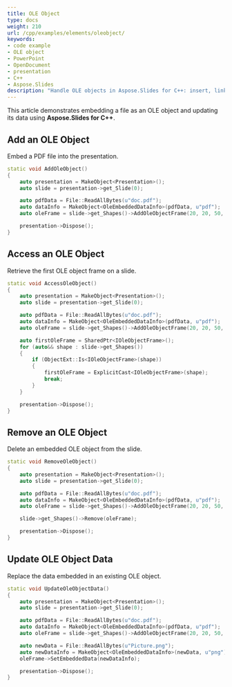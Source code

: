 ```yaml
---
title: OLE Object
type: docs
weight: 210
url: /cpp/examples/elements/oleobject/
keywords:
- code example
- OLE object
- PowerPoint
- OpenDocument
- presentation
- C++
- Aspose.Slides
description: "Handle OLE objects in Aspose.Slides for C++: insert, link, update, and extract embedded content with C++ in PPT, PPTX, and ODP presentations."
---
```


This article demonstrates embedding a file as an OLE object and updating its data using **Aspose.Slides for C++**.

## **Add an OLE Object**

Embed a PDF file into the presentation.

```cpp
static void AddOleObject()
{
    auto presentation = MakeObject<Presentation>();
    auto slide = presentation->get_Slide(0);

    auto pdfData = File::ReadAllBytes(u"doc.pdf");
    auto dataInfo = MakeObject<OleEmbeddedDataInfo>(pdfData, u"pdf");
    auto oleFrame = slide->get_Shapes()->AddOleObjectFrame(20, 20, 50, 50, dataInfo);

    presentation->Dispose();
}
```

## **Access an OLE Object**

Retrieve the first OLE object frame on a slide.

```cpp
static void AccessOleObject()
{
    auto presentation = MakeObject<Presentation>();
    auto slide = presentation->get_Slide(0);

    auto pdfData = File::ReadAllBytes(u"doc.pdf");
    auto dataInfo = MakeObject<OleEmbeddedDataInfo>(pdfData, u"pdf");
    auto oleFrame = slide->get_Shapes()->AddOleObjectFrame(20, 20, 50, 50, dataInfo);

    auto firstOleFrame = SharedPtr<IOleObjectFrame>();
    for (auto&& shape : slide->get_Shapes())
    {
        if (ObjectExt::Is<IOleObjectFrame>(shape))
        {
            firstOleFrame = ExplicitCast<IOleObjectFrame>(shape);
            break;
        }
    }

    presentation->Dispose();
}
```

## **Remove an OLE Object**

Delete an embedded OLE object from the slide.

```cpp
static void RemoveOleObject()
{
    auto presentation = MakeObject<Presentation>();
    auto slide = presentation->get_Slide(0);

    auto pdfData = File::ReadAllBytes(u"doc.pdf");
    auto dataInfo = MakeObject<OleEmbeddedDataInfo>(pdfData, u"pdf");
    auto oleFrame = slide->get_Shapes()->AddOleObjectFrame(20, 20, 50, 50, dataInfo);

    slide->get_Shapes()->Remove(oleFrame);

    presentation->Dispose();
}
```

## **Update OLE Object Data**

Replace the data embedded in an existing OLE object.

```cpp
static void UpdateOleObjectData()
{
    auto presentation = MakeObject<Presentation>();
    auto slide = presentation->get_Slide(0);

    auto pdfData = File::ReadAllBytes(u"doc.pdf");
    auto dataInfo = MakeObject<OleEmbeddedDataInfo>(pdfData, u"pdf");
    auto oleFrame = slide->get_Shapes()->AddOleObjectFrame(20, 20, 50, 50, dataInfo);

    auto newData = File::ReadAllBytes(u"Picture.png");
    auto newDataInfo = MakeObject<OleEmbeddedDataInfo>(newData, u"png");
    oleFrame->SetEmbeddedData(newDataInfo);

    presentation->Dispose();
}
```
